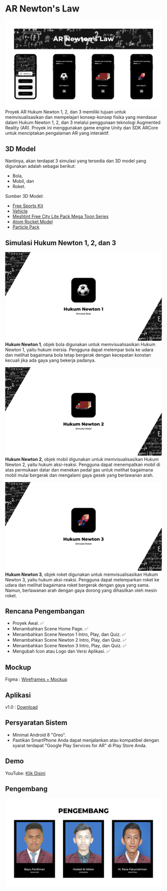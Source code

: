 # AR Newton's Law

![Thumbnail AR Newton's Law](./Thumbnail_AR_Newton_Law.png)
Proyek AR Hukum Newton 1, 2, dan 3 memiliki tujuan untuk memvisualisasikan dan mempelajari konsep-konsep fisika yang mendasar dalam Hukum Newton 1, 2, dan 3 melalui penggunaan teknologi Augmented Reality (AR). Proyek ini menggunakan game engine Unity dan SDK ARCore untuk menciptakan pengalaman AR yang interaktif.

## 3D Model

Nantinya, akan terdapat 3 simulasi yang tersedia dan 3D model yang digunakan adalah sebagai berikut:

- Bola,
- Mobil, dan
- Roket.

Sumber 3D Model:
- [Free Sports Kit](https://assetstore.unity.com/packages/3d/characters/free-sports-kit-239377)
- [Vehicle](https://learn.unity.com/tutorial/set-up-your-first-project-in-unity?uv=2021.3&projectId=5caccdfbedbc2a3cef0efe63)
- [Meshtint Free City Lite Pack Mega Toon Series](https://assetstore.unity.com/packages/3d/environments/urban/meshtint-free-city-lite-pack-mega-toon-series-152378)
- [Atom Rocket Model](https://assetstore.unity.com/packages/3d/vehicles/space/atom-rocket-model-140021)
- [Particle Pack](https://assetstore.unity.com/packages/vfx/particles/particle-pack-127325)

## Simulasi Hukum Newton 1, 2, dan 3

![Thumbnail Hukum Newton 1](./Thumbnail_Hukum_Newton_1.png)
**Hukum Newton 1**, objek bola digunakan untuk memvisualisasikan Hukum Newton 1, yaitu hukum inersia. Pengguna dapat melempar bola ke udara dan melihat bagaimana bola tetap bergerak dengan kecepatan konstan kecuali jika ada gaya yang bekerja padanya.

![Thumbnail Hukum Newton 2](./Thumbnail_Hukum_Newton_2.png)
**Hukum Newton 2**, objek mobil digunakan untuk memvisualisasikan Hukum Newton 2, yaitu hukum aksi-reaksi. Pengguna dapat menempatkan mobil di atas permukaan datar dan menekan pedal gas untuk melihat bagaimana mobil mulai bergerak dan mengalami gaya gesek yang berlawanan arah.

![Thumbnail Hukum Newton 3](./Thumbnail_Hukum_Newton_3.png)
**Hukum Newton 3**, objek roket digunakan untuk memvisualisasikan Hukum Newton 3, yaitu hukum aksi-reaksi. Pengguna dapat melemparkan roket ke udara dan melihat bagaimana roket bergerak dengan gaya yang sama. Namun, berlawanan arah dengan gaya dorong yang dihasilkan oleh mesin roket.

## Rencana Pengembangan

- Proyek Awal. ✅
- Menambahkan Scene Home Page. ✅
- Menambahkan Scene Newton 1 Intro, Play, dan Quiz. ✅
- Menambahkan Scene Newton 2 Intro, Play, dan Quiz. ✅
- Menambahkan Scene Newton 3 Intro, Play, dan Quiz. ✅
- Mengubah Icon atau Logo dan Versi Aplikasi. ✅

## Mockup

Figma : [Wireframes + Mockup](https://www.figma.com/file/nbnUcL2L7NkyHyptQOgRMF/AR-Newton's-Law?type=design&node-id=302%3A9&t=umw56azSORDk3k07-1)

## Aplikasi

v1.0 : [Download](https://drive.google.com/file/d/1VcE9GKZv_AsMqWkSc6bhvhMo_CgjC1ND/view?usp=share_link)

## Persyaratan Sistem

- Minimal Android 8 "Oreo".
- Pastikan SmartPhone Anda dapat menjalankan atau kompatibel dengan syarat terdapat "Google Play Services for AR" di Play Store Anda.

## Demo

YouTube: [Klik Disini](https://youtu.be/TpsNW2uqOlE)

## Pengembang

![Thumbnail Pengembang](./Thumbnail_Pengembang.png)
